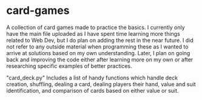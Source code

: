 # card-games

A collection of card games made to practice the basics.  I currently only have the main file uploaded as I have spent time learning more things related to Web Dev, but I do plan on adding the rest in the near future.  I did not refer to any outside material when programming these as I wanted to arrive at solutions based on my own understanding.  Later, I plan on going back and improving the code either after learning more on my own or after researching specific examples of better practices.

"card_deck.py" Includes a list of handy functions which handle deck creation, shuffling, dealing a card, dealing players their hand, value and suit identification, and comparison of cards based on either value or suit.
